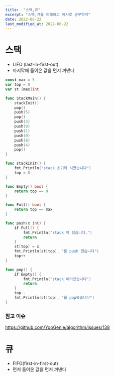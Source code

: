 ```yaml
---
title:  "스택,큐" 
excerpt: "스택,큐를 이해하고 예시로 공부하자"
date: 2022-06-22
last_modified_at: 2022-06-22
---
```


# 스택
* LIFO (last-in-first-out)
* 마지막에 들어온 값을 먼저 꺼낸다

```go
const max = 5
var top = 0
var st [max]int

func StackMain() {
	stackInit()
	pop()
	push(5)
	pop()
	push(3)
	push(9)
	push(1)
	push(9)
	push(8)
	push(4)
	pop()
}

func stackInit() {
	fmt.Println("stack 초기화 시켰습니다")
	top = 0
}

func Empty() bool {
	return top == 0
}

func Full() bool {
	return top == max
}

func push(x int) {
	if Full() {
		fmt.Println("stack 꽉 찼습니다.")
		return
	}
	st[top] = x
	fmt.Println(st[top], "를 push 했습니다")
	top++
}

func pop() {
	if Empty() {
		fmt.Println("stack 비어있습니다")
		return
	}
	top--
	fmt.Println(st[top], "를 pop했습니다")
}

```

### 참고 이슈
https://github.com/YooGenie/algorithm/issues/138

# 큐
* FIFO(first-in-first-out)
* 먼저 들어온 값을 먼저 꺼낸다

